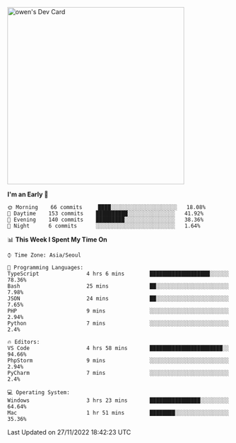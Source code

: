 <a href="https://app.daily.dev/owen_9066"><img src="https://api.daily.dev/devcards/51e5c69f10114f2abe0ae390c27b0828.png?r=hyb" width="400" alt="owen's Dev Card"/></a>

 
 <!--START_SECTION:waka-->
**I'm an Early 🐤** 

```text
🌞 Morning    66 commits     ████░░░░░░░░░░░░░░░░░░░░░   18.08% 
🌆 Daytime    153 commits    ██████████░░░░░░░░░░░░░░░   41.92% 
🌃 Evening    140 commits    █████████░░░░░░░░░░░░░░░░   38.36% 
🌙 Night      6 commits      ░░░░░░░░░░░░░░░░░░░░░░░░░   1.64%

```


📊 **This Week I Spent My Time On** 

```text
⌚︎ Time Zone: Asia/Seoul

💬 Programming Languages: 
TypeScript               4 hrs 6 mins        ███████████████████░░░░░░   78.36% 
Bash                     25 mins             ██░░░░░░░░░░░░░░░░░░░░░░░   7.98% 
JSON                     24 mins             ██░░░░░░░░░░░░░░░░░░░░░░░   7.65% 
PHP                      9 mins              ░░░░░░░░░░░░░░░░░░░░░░░░░   2.94% 
Python                   7 mins              ░░░░░░░░░░░░░░░░░░░░░░░░░   2.4%

🔥 Editors: 
VS Code                  4 hrs 58 mins       ███████████████████████░░   94.66% 
PhpStorm                 9 mins              ░░░░░░░░░░░░░░░░░░░░░░░░░   2.94% 
PyCharm                  7 mins              ░░░░░░░░░░░░░░░░░░░░░░░░░   2.4%

💻 Operating System: 
Windows                  3 hrs 23 mins       ████████████████░░░░░░░░░   64.64% 
Mac                      1 hr 51 mins        ████████░░░░░░░░░░░░░░░░░   35.36%

```


 Last Updated on 27/11/2022 18:42:23 UTC
<!--END_SECTION:waka-->
